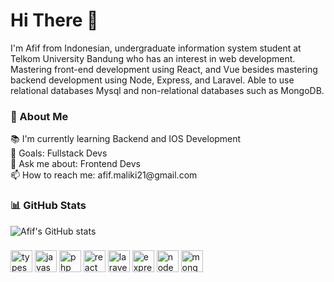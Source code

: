 # Hi There 👋

<p>I'm Afif from Indonesian, undergraduate information system student at Telkom University Bandung who has an interest in web development. Mastering front-end development using React, and Vue besides mastering backend development using Node, Express, and Laravel. Able to use relational databases Mysql and non-relational databases such as MongoDB.</p>

###

<h3>👤 About Me</h3>
<p align="left">📚 I'm currently learning Backend and IOS Development<br>🎯 Goals: Fullstack Devs <br>💬 Ask me about: Frontend Devs <br> 📫 How to reach me: afif.maliki21@gmail.com </p>

###

###

<h3>📊 GitHub Stats</h3>

![Afif's GitHub stats](https://github-readme-stats.vercel.app/api?username=mafif21&theme=radical&hide_border=false&include_all_commits=true&count_private=true)

###

###

<div align="left">
  <img src="https://img.shields.io/badge/TypeScript-007ACC?style=for-the-badge&logo=typescript&logoColor=white" height="35"  alt="typescript logo"  />
  <img src="https://img.shields.io/badge/JavaScript-323330?style=for-the-badge&logo=javascript&logoColor=F7DF1E" height="35"  alt="javascript logo"  />
  <img src="https://img.shields.io/badge/PHP-777BB4?style=for-the-badge&logo=php&logoColor=white" height="35"  alt="php logo"  />
  <img src="https://img.shields.io/badge/React-20232A?style=for-the-badge&logo=react&logoColor=61DAFB" height="35"  alt="react logo"  />
  <img src="https://img.shields.io/badge/Laravel-FF2D20?style=for-the-badge&logo=laravel&logoColor=white" height="35"  alt="laravel logo"  />
  <img src="https://img.shields.io/badge/Express.js-404D59?style=for-the-badge" height="35"  alt="express logo"  />
  <img src="https://img.shields.io/badge/Node.js-43853D?style=for-the-badge&logo=node.js&logoColor=white" height="35"  alt="node logo"  />
  <img src="https://img.shields.io/badge/MongoDB-4EA94B?style=for-the-badge&logo=mongodb&logoColor=white" height="35"  alt="mongo logo"  />

</div>

###

<!-- ###

<img align="right" height="150" src="https://i.imgflip.com/65efzo.gif"  />

### -->
